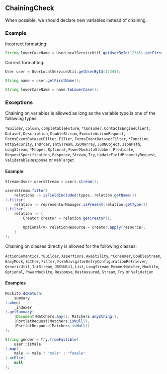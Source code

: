 ## ChainingCheck

When possible, we should declare new variables instead of chaining.

### Example

Incorrect formatting:

```java
String lowerCaseName = UserLocalServiceUtil.getUserById(12345).getFirstName().toLowerCase();
```

Correct formatting:

```java
User user = UserLocalServiceUtil.getUserById(12345);

String name = user.getFirstName();

String lowerCaseName = name.toLowerCase();
```

### Exceptions

Chaining on variables is allowed as long as the variable type is one of the
following types:

`*Builder`, `Column`, `CompletableFuture`, `*Consumer`, `ContactsEngineClient`,
`Dataset`, `Description`, `DoubleStream`, `ExecuteActionRequest`,
`FormsEventDatasetFilter`, `Filter`, `FormsEventDatasetFilter`, `*Function`,
`HttpSecurity`, `InOrder`, `IntSTream`, `JSONArray`, `JSONObject`, `JsonPath`,
`LongStream`, `*Mapper`, `Optional`, `PowerMockitoStubber`, `Predicate`,
`RequestSpecification`, `Response`, `Stream`, `Try`,
`UpdateFieldPropertyRequest`, `ValidatableResponse` or `WebTarget`

#### Example

```java
Stream<User> usersStream = users.stream();

usersStream.filter(
    relations -> isFieldIncluded(types, relation.getName())
).filter(
    relation -> representorManager.isPresent(relation.getType())
).filter(
    relation -> {
        Creator creator = relation.getCreator();

        Optional<V> relationResource = creator.apply(resource);
    }
);
```

Chaining on classes directly is allowed for the following classes:

`ActionSemantics`, `*Builder`, `Assertions`, `Awaitility`, `*Consumer`,
`DoubleStream`, `EasyMock`, `Either`, `Filter`,
`FormNavigatorEntryConfigurationRetriever`, `GenericUtil`, `IntStream`,
`JSONUtil`, `List`, `LongStream`, `MemberMatcher`, `Mockito`, `Optional`,
`PowerMockito`, `Response`, `RestAssured`, `Stream`, `Try` or `Validation`

#### Examples

```java
Mockito.doReturn(
    summary
).when(
    _indexer
).getSummary(
    (Document)Matchers.any(), Matchers.anyString(),
    (PortletRequest)Matchers.isNull(),
    (PortletResponse)Matchers.isNull()
);
```

```java
String gender = Try.fromFallible(
    user::isMale
).map(
    male -> male ? "male" : "female"
).orElse(
    null
);
```
